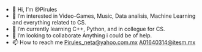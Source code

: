 - 👋 Hi, I’m @Pirules
- 👀 I’m interested in Video-Games, Music, Data analisis, Machine Learning and everything related to CS.
- 🌱 I’m currently learning C++, Python, and in collegue for CS.
- 💞️ I’m looking to collaborate Anything i could be of help.
- 📫 How to reach me Pirules_neta@yahoo.com.mx  A01640314@itesm.mx

<!---
Pirules/Pirules is a ✨ special ✨ repository because its `README.md` (this file) appears on your GitHub profile.
You can click the Preview link to take a look at your changes.
--->

